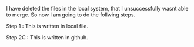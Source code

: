 I have deleted the files in the local system, that I unsuccessfully wasnt able to merge. So now I am going to do 
the follwing steps. 


Step 1 : This is written in local file. 

Step 2C : This is written in github. 

